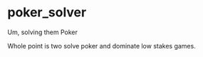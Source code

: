 # poker_solver
Um, solving them Poker

Whole point is two solve poker and dominate low stakes games.
